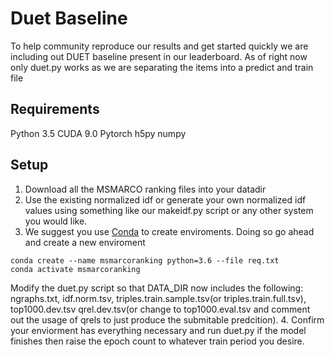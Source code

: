 # Duet Baseline
To help community reproduce our results and get started quickly we are including out DUET baseline present in our leaderboard. As of right now only duet.py works as we are separating the items into a predict and train file

## Requirements
Python 3.5
CUDA 9.0 
Pytorch
h5py
numpy
## Setup
1. Download all the MSMARCO ranking files into your datadir
2. Use the existing normalized idf or generate your own normalized idf values using something like our makeidf.py script or any other system you would like.
3. We suggest you use [Conda](https://conda.io/docs/) to create enviroments. Doing so go ahead and create a new enviroment
~~~
conda create --name msmarcoranking python=3.6 --file req.txt
conda activate msmarcoranking
~~~
Modify the duet.py script so that DATA_DIR now includes the following: ngraphs.txt, idf.norm.tsv, triples.train.sample.tsv(or triples.train.full.tsv), top1000.dev.tsv qrel.dev.tsv(or change to top1000.eval.tsv and comment out the usage of qrels to just produce the submitable predcition).
4. Confirm your enviorment has everything necessary and run duet.py if the model finishes then raise the epoch count to whatever train period you desire. 